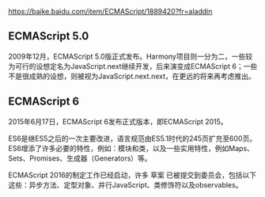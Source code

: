 https://baike.baidu.com/item/ECMAScript/1889420?fr=aladdin

## ECMAScript 5.0

2009年12月，ECMAScript 5.0版正式发布。Harmony项目则一分为二，一些较为可行的设想定名为JavaScript.next继续开发，后来演变成ECMAScript 6；一些不是很成熟的设想，则被视为JavaScript.next.next，在更远的将来再考虑推出。


## ECMAScript 6

2015年6月17日，ECMAScript 6发布正式版本，即ECMAScript 2015。


ES6是继ES5之后的一次主要改进，语言规范由ES5.1时代的245页扩充至600页。ES6增添了许多必要的特性，例如：模块和类，以及一些实用特性，例如Maps、Sets、Promises、生成器（Generators）等。

ECMAScript 2016的制定工作已经启动，许多 草案 已被提交到委员会，包括以下这些：异步方法、定型对象、并行JavaScript、类修饰符以及observables。